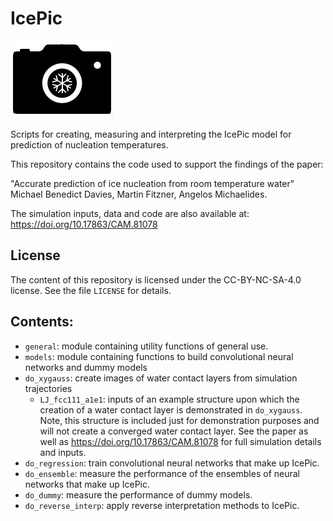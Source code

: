 # IcePic
![Alt text](./IcePic_logo.jpg?raw=true "Title")

Scripts for creating, measuring and interpreting the IcePic model for prediction of nucleation temperatures.

This repository contains the code used to support the findings of the paper:

"Accurate prediction of ice nucleation from room temperature water" Michael Benedict Davies, Martin Fitzner, Angelos Michaelides.

The simulation inputs, data and code are also available at: https://doi.org/10.17863/CAM.81078

## License
The content of this repository is licensed under the CC-BY-NC-SA-4.0 license. See the file `LICENSE` for details.

## Contents:
* `general`: module containing utility functions of general use.
* `models`: module containing functions to build convolutional neural networks and dummy models
* `do_xygauss`: create images of water contact layers from simulation trajectories
  * `LJ_fcc111_a1e1`: inputs of an example structure upon which the creation of a water contact layer is demonstrated in `do_xygauss`. Note, this structure is included just for demonstration purposes and will not create a converged water contact layer. See the paper as well as https://doi.org/10.17863/CAM.81078 for full simulation details and inputs.
* `do_regression`: train convolutional neural networks that make up IcePic.
* `do_ensemble`: measure the performance of the ensembles of neural networks that make up IcePic.
* `do_dummy`: measure the performance of dummy models.
* `do_reverse_interp`: apply reverse interpretation methods to IcePic.
